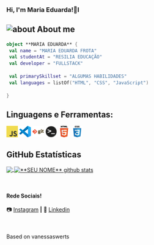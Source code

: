 ### Hi, I'm Maria Eduarda!👋I

## <img width="45" alt="about" src="https://raw.github.com/elizarov/elizarov/master/about.png"> About me


```kotlin
object **MARIA EDUARDA** {
 val name = "MARIA EDUARDA FROTA"
 val studentAt = "RESILIA EDUCAÇÃO"
 val developer = "FULLSTACK"
 
 val primarySkillset = "ALGUMAS HABILIDADES"
 val languages = listOf("HTML", "CSS", "JavaScript") 

}
```

## **Linguagens e Ferramentas:**  

<code><img height="30" src="https://raw.githubusercontent.com/github/explore/80688e429a7d4ef2fca1e82350fe8e3517d3494d/topics/javascript/javascript.png"></code>
<code><img height="30" src="https://raw.githubusercontent.com/github/explore/80688e429a7d4ef2fca1e82350fe8e3517d3494d/topics/visual-studio-code/visual-studio-code.png"></code>
<code><img height="30" src="https://raw.githubusercontent.com/github/explore/80688e429a7d4ef2fca1e82350fe8e3517d3494d/topics/git/git.png"></code>
<code><img height="30" src="https://raw.githubusercontent.com/github/explore/80688e429a7d4ef2fca1e82350fe8e3517d3494d/topics/terminal/terminal.png"></code>
<code><img height="30" src="https://raw.githubusercontent.com/github/explore/80688e429a7d4ef2fca1e82350fe8e3517d3494d/topics/html/html.png"></code>
<code><img height="30" src="https://raw.githubusercontent.com/github/explore/80688e429a7d4ef2fca1e82350fe8e3517d3494d/topics/css/css.png"></code>


## **GitHub Estatísticas**

<a href="https://github.com/Gurupreet">
  <img align="center" src="https://github-readme-stats.vercel.app/api/top-langs/?username=mariadfporto&theme=dracula&hide_langs_below=1" />
</a>

<a href="https://github.com/Gurupreet">
 <img align="center" src="https://github-readme-stats.vercel.app/api?username=mariadfporto&show_icons=true&theme=dracula&line_height=27" alt="**SEU NOME** github stats"/>
</a>

[instagram]: https://www.instagram.com/mariadfporto/
[linkedin]: https://www.linkedin.com/in/maria-eduarda-frota/
<br>

#### Rede Sociais!

📷 [Instagram][instagram] **|** 
👔 [Linkedin][linkedin]

<br><br>
Based on vanessaswerts
